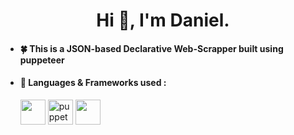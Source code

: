 <h1 align="center">Hi 👋, I'm Daniel.</h1>

- <h4>🍀 This is a JSON-based Declarative Web-Scrapper built using puppeteer</h4>
- <h4>🐉 Languages & Frameworks used :</h4>

  <img src="https://cdn.jsdelivr.net/gh/devicons/devicon/icons/nodejs/nodejs-original-wordmark.svg" width="40" height="40" />
  <img src="https://www.vectorlogo.zone/logos/pptrdev/pptrdev-official.svg" alt="puppeteer" width="40" height="40" />
  <img src="https://cdn.jsdelivr.net/gh/devicons/devicon/icons/express/express-original.svg" width="40" height="40"/>
  
          
          
